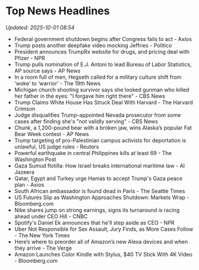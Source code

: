 # Top News Headlines

_Updated: 2025-10-01 08:54_

- Federal government shutdown begins after Congress fails to act - Axios
- Trump posts another deepfake video mocking Jeffries - Politico
- President announces TrumpRx website for drugs, and pricing deal with Pfizer - NPR
- Trump pulls nomination of E.J. Antoni to lead Bureau of Labor Statistics, AP source says - AP News
- In a room full of men, Hegseth called for a military culture shift from ‘woke’ to ‘warrior’ - The 19th News
- Michigan church shooting survivor says she looked gunman who killed her father in the eyes: "I forgave him right there" - CBS News
- Trump Claims White House Has Struck Deal With Harvard - The Harvard Crimson
- Judge disqualifies Trump-appointed Nevada prosecutor from some cases after finding she's "not validly serving" - CBS News
- Chunk, a 1,200-pound bear with a broken jaw, wins Alaska’s popular Fat Bear Week contest - AP News
- Trump targeting of pro-Palestinian campus activists for deportation is unlawful, US judge rules - Reuters
- Powerful earthquake in central Philippines kills at least 69 - The Washington Post
- Gaza Sumud flotilla: How Israel breaks international maritime law - Al Jazeera
- Qatar, Egypt and Turkey urge Hamas to accept Trump's Gaza peace plan - Axios
- South African ambassador is found dead in Paris - The Seattle Times
- US Futures Slip as Washington Approaches Shutdown: Markets Wrap - Bloomberg.com
- Nike shares jump on strong earnings, signs its turnaround is racing ahead under CEO Hill - CNBC
- Spotify's Daniel Ek announces that he'll step aside as CEO - NPR
- Uber Not Responsible for Sex Assault, Jury Finds, as More Cases Follow - The New York Times
- Here’s where to preorder all of Amazon’s new Alexa devices and when they arrive - The Verge
- Amazon Launches Color Kindle with Stylus, $40 TV Stick With 4K Video - Bloomberg.com